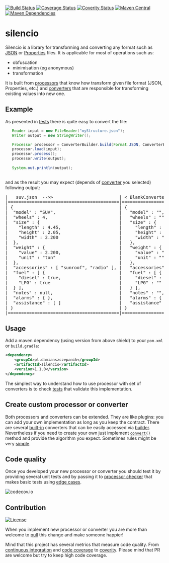 [![Build Status](https://img.shields.io/travis/damianszczepanik/silencio/master.svg)](https://travis-ci.org/damianszczepanik/silencio)
[![Coverage Status](https://img.shields.io/codecov/c/github/damianszczepanik/silencio/master.svg)](https://codecov.io/github/damianszczepanik/silencio)
[![Coverity Status](https://scan.coverity.com/projects/6162/badge.svg)](https://scan.coverity.com/projects/damianszczepanik-silencio)
[![Maven Central](https://img.shields.io/maven-central/v/pl.damianszczepanik/silencio.svg)](http://search.maven.org/#search|gav|1|g%3A%22pl.damianszczepanik%22%20AND%20a%3A%22silencio%22)
[![Maven Dependencies](https://www.versioneye.com/user/projects/55c5300965376200170035e9/badge.svg)](https://www.versioneye.com/user/projects/55c5300965376200170035e9?child=summary)

# silencio

Silencio is a library for transforming and converting any format such as [JSON](https://pl.wikipedia.org/wiki/JSON) or [Properties](https://en.wikipedia.org/wiki/.properties) files. It is applicable for most of operations such as:
- obfuscation
- minimisation (eg anonymous)
- transformation

It is built from [processors](src/main/java/pl/szczepanik/silencio/api/Processor.java) that know how transform given file format (JSON, Properties, etc.) and [converters](src/main/java/pl/szczepanik/silencio/api/Converter.java) that are responsible for transforming existing values into new one.

## Example

As presented in [tests](src/test/java/pl/szczepanik/silencio/integration/JSONProcessorTestInt.java) there is quite easy to convert the file:

```java
   Reader input = new FileReader("myStructure.json");
   Writer output = new StringWriter();

   Processor processor = ConverterBuilder.build(Format.JSON, ConverterBuilder.NUMBER_SEQUENCE);
   processor.load(input);
   processor.process();
   processor.write(output);
   
   System.out.println(output);
   
```
and as the result you may expect (depends of [converter](src/main/java/pl/szczepanik/silencio/converters) you selected) following output:

<pre>
|   suv.json  -->>                         | < BlankConverter >            | < NumberSequenceConverter > | < YourConverter>  |
|==========================================|===============================|=============================|===================|
| {                                        | {                             | {                           |                   |
|  "model" : "SUV",                        |   "model" : "",               |   "model" : 1,              |                   |
|  "wheels" : 4,                           |   "wheels" : "",              |   "wheels" : 2,             |                   |
|  "size" : {                              |   "size" : {                  |   "size" : {                |                   |
|    "length" : 4.45,                      |     "length" : "",            |     "length" : 3,           |  create your      |
|    "height" : 2.05,                      |     "height" : "",            |     "height" : 4,           |                   |
|    "width" : 2.200                       |     "width" : ""              |     "width" : 5             |  own              |
|  },                                      |   },                          |   },                        |    converter      |
|  "weight" : {                            |   "weight" : {                |   "weight" : {              |                   |
|    "value" : 2.200,                      |     "value" : "",             |     "value" : 5,            | that's pretty     |
|    "unit" : "ton"                        |     "unit" : ""               |     "unit" : 6              |                   |
|  },                                      |   },                          |   },                        |                   |
|  "accessories" : [ "sunroof", "radio" ], |   "accessories" : [ "", "" ], |   "accessories" : [ 7, 8 ], |         easy!     |
|  "fuel" : [ {                            |   "fuel" : [ {                |   "fuel" : [ {              |                   |
|    "diesel" : true,                      |     "diesel" : "",            |     "diesel" : 9,           |                   |
|    "LPG" : true                          |     "LPG" : ""                |     "LPG" : 9               |                   |
|  } ],                                    |   } ],                        |   } ],                      |                   |
|  "notes" : null,                         |   "notes" : "",               |   "notes" : 0,              |                   |
|  "alarms" : { },                         |   "alarms" : { },             |   "alarms" : { },           |                   |
|  "assistance" : [ ]                      |   "assistance" : [ ]          |   "assistance" : [ ]        |                   |
| }                                        | }                             | }                           |                   |
|==========================================|===============================|=============================|===================|
</pre>

## Usage

Add a maven dependency (using version from above shield) to your `pom.xml` or `build.gradle`:
```xml
<dependency>
    <groupId>pl.damianszczepanik</groupId>
    <artifactId>silencio</artifactId>
    <version>1.1.0</version>
</dependency>
```

The simplest way to understand how to use processor with set of converters is to check [tests](src/test/java/pl/szczepanik/silencio/integration) that validate this implementation.

## Create custom processor or converter

Both processors and converters can be extended. They are like plugins: you can add your own implementation as long as you keep the contract. There are several [built-in](src/main/java/pl/szczepanik/silencio/converters) converters that can be easily accessed via [builder](src/main/java/pl/szczepanik/silencio/core/ConverterBuilder.java). Nevertheless if you need to create your own just implement [``convert()``](src/main/java/pl/szczepanik/silencio/api/Converter.java) method and provide the algorithm you expect. Sometimes rules might be very [simple](src/main/java/pl/szczepanik/silencio/converters/BlankConverter.java).

## Code quality

Once you developed your new processor or converter you should test it by providing several unit tests and by passing it to [processor checker](src/main/java/pl/szczepanik/silencio/diagnostics/ProcessorSmokeChecker.java) that makes basic tests using [edge cases](https://en.wikipedia.org/wiki/Edge_case).

![codecov.io](http://codecov.io/github/damianszczepanik/silencio/branch.svg?branch=master)

## Contribution
[![License](http://img.shields.io/:license-apache-blue.svg)](http://www.apache.org/licenses/)

When you implement new processor or converter you are more than welcome to [pull](https://github.com/damianszczepanik/silencio/pulls) this change and make someone happier!

Mind that this project has several metrics that measure code quality. From [continuous integration](https://travis-ci.org/damianszczepanik/silencio) and [code coverage](https://codecov.io/github/damianszczepanik/silencio) to [coverity](https://scan.coverity.com/projects/damianszczepanik-silencio). Please mind that PR are welcome but try to keep high code coverage.

